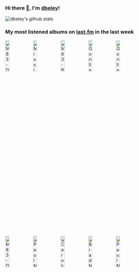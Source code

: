 ### Hi there 👋, I'm [dbeley](https://dbeley.ovh/en)!

![dbeley's github stats](https://github-readme-stats.vercel.app/api?username=dbeley)

### My most listened albums on [last.fm](https://www.last.fm/user/d_beley) in the last week

[<img src='https://lastfm.freetls.fastly.net/i/u/300x300/bf3af94c5fdeaea084523f8432122d1d.jpg' width='16%' height='16%' alt='M83 - Dead Cities, Red Seas & Lost Ghosts'>](https://www.last.fm/music/m83/dead%2bcities%252c%2bred%2bseas%2b%2526%2blost%2bghosts)&nbsp;
[<img src='https://lastfm.freetls.fastly.net/i/u/300x300/a2421a41fa9246368a0eec13715d2dca.png' width='16%' height='16%' alt='Mission of Burma - Vs.'>](https://www.last.fm/music/mission%2bof%2bburma/vs.)&nbsp;
[<img src='https://lastfm.freetls.fastly.net/i/u/300x300/dc311f106df9463fb196555449b711ea.jpg' width='16%' height='16%' alt='M83 - Before the Dawn Heals Us'>](https://www.last.fm/music/m83/before%2bthe%2bdawn%2bheals%2bus)&nbsp;
[<img src='https://lastfm.freetls.fastly.net/i/u/300x300/293287fe7ed35387e602d2357b82d4a8.gif' width='16%' height='16%' alt='Gorillaz - Plastic Beach'>](https://www.last.fm/music/gorillaz/plastic%2bbeach)&nbsp;
[<img src='https://lastfm.freetls.fastly.net/i/u/300x300/271483e955d2b255160f3361a7f5fb78.jpg' width='16%' height='16%' alt='Gorillaz - Demon Days'>](https://www.last.fm/music/gorillaz/demon%2bdays)&nbsp;
<br>
[<img src='https://lastfm.freetls.fastly.net/i/u/300x300/76aab8ff90b36f27a15fa3b6e5b15ee1.jpg' width='16%' height='16%' alt='M83 - DSVII'>](https://www.last.fm/music/m83/dsvii)&nbsp;
[<img src='https://lastfm.freetls.fastly.net/i/u/300x300/20107a8e4b6e495b8f26b23bfb9e5171.png' width='16%' height='16%' alt='Paul McCartney & Linda McCartney - RAM'>](https://www.last.fm/music/paul%2bmccartney%2b%2526%2blinda%2bmccartney/ram)&nbsp;
[<img src='https://lastfm.freetls.fastly.net/i/u/300x300/8efbfdc3ffd98d732a93e75aa5a53852.jpg' width='16%' height='16%' alt='Caroline Polachek - Desire, I Want to Turn Into You'>](https://www.last.fm/music/caroline%2bpolachek/desire%252c%2bi%2bwant%2bto%2bturn%2binto%2byou)&nbsp;
[<img src='https://lastfm.freetls.fastly.net/i/u/300x300/f76fb79ea21151a98679ec398798bd4e.jpg' width='16%' height='16%' alt='Brad Mehldau - Your Mother Should Know: Brad Mehldau Plays The Beatles'>](https://www.last.fm/music/brad%2bmehldau/your%2bmother%2bshould%2bknow%253a%2bbrad%2bmehldau%2bplays%2bthe%2bbeatles)&nbsp;
[<img src='https://lastfm.freetls.fastly.net/i/u/300x300/685a56d9936f4ce8afead850acbcbd05.jpg' width='16%' height='16%' alt='Paul McCartney - McCartney'>](https://www.last.fm/music/paul%2bmccartney/mccartney)&nbsp;
<br>
